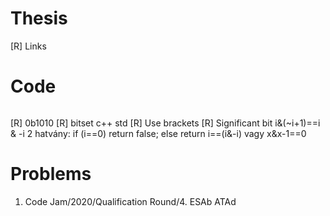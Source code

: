 # Thesis
[R] Links

# Code
```c++

```
[R] 0b1010
[R] bitset c++ std
[R] Use brackets
[R] Significant bit i&(~i+1)==i & -i
	2 hatvány: if (i==0) return false; else return i==(i&-i)
	vagy x&x-1==0

# Problems
1. Code Jam/2020/Qualification Round/4. ESAb ATAd
